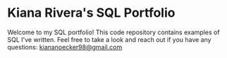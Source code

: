 # Kiana Rivera's SQL Portfolio

Welcome to my SQL portfolio! This code repository contains examples of SQL I've written. Feel free to take a look and reach out if you have any questions: kiananoecker98@gmail.com  
